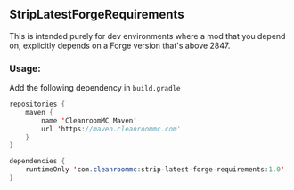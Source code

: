 ## StripLatestForgeRequirements

This is intended purely for dev environments where a mod that you depend on, explicitly depends on a Forge version that's above 2847.

### Usage:

Add the following dependency in `build.gradle`
```java
repositories {
    maven {
        name 'CleanroomMC Maven'
        url 'https://maven.cleanroommc.com'
    }
}

dependencies {
    runtimeOnly 'com.cleanroommc:strip-latest-forge-requirements:1.0'
}
```